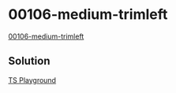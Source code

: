 # 00106-medium-trimleft

[00106-medium-trimleft](https://github.com/type-challenges/type-challenges/blob/main/questions/00106-medium-trimleft/README.md)

## Solution

[TS Playground](https://www.typescriptlang.org/play?#code/PQKgUABBCMAMBsEC0EAqAnAlgWwgGQFMAzAF0mSUqvICMBPCAQQDsSALAe2YYDEBXCAAoAAgENWRPgEoIAYmwEAJpj65ZJAtgAOAG1EakOzBvSid5crKsQAinwIBnEpi4WoASW07NBVhAAGGDiEpAA8qAB8-hAA7myYAMZsECSiANaOEOIQBAAeogkkEE5YzADmKXRaBFnMihDoBCR86MwOWRDMBDHFJKUVMcbJ7DVxxo5aBTU0BGWYzMzzFY3YHABuSgB0bhA8HOg5+V4EO-5nJA7kJFU1fThKEAC8aFjYISShAORQABIEOjoOBAAOr7HT1CCfCIQYDAQ7VQoPEhAmaQv4AoGg9DgqCfchnfw7aEANUw3QgXAgAHFjD8+DQAFwQNgkEhaBwM2EXJKbABWDk2+zKwDg8DAIGAYCloAgAH15QrFQqIABNDgtCAAYQ4ihqf0acqVRtlEAlUuu1RewWIHwAyocNHV2iUltDnva8o7FO1-AASADe32+AB9IQAdZgh8MkT4AXwD8yIBAOqFtd3KseiAH4rW8beE0-1oUzbQBuKVgGXGo1oRxFTWiByZatK02SnBafZFC01f0QACiAEc+GYADQD3IIoqxiBEdAcXCfYQ9pBJMzecqOYB8Zw6Bx4sA9iAJRuZZ4AbXI-cnBEKoSHI504Ve7y+JSh48+74iEVHV5vd4PmYz7WmE3zfp+36-v+U73sOwFBHmYFQChEGQlBf5QNesFAU+iGvt8KG9AcREfuhfREZCP6YROOHwXhL75oREARmGRREBwKKiAcZGfBxXE8dRMG3h8uEgUhHyfLxULQVhAGifR4kESxzBsdJQkALoVpWICGi28q7C0IwHGmBDsnp+ltjp5DQrabDcTUdDqgcDgcDoO4uG0TIsmyHJcg4PL8oK6DCqKwDiA4MTJjZECkuSrnuc4XAcsyrLspywDcmwfICkKIoIMACUeclMUALL7DUmr2QCvhlI43lpX5mUBdlQVCuKkpgEAA)
